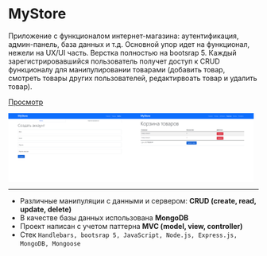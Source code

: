 # MyStore

Приложение с функционалом интернет-магазина: аутентификация, админ-панель, база данных и т.д. Основной упор идет на функционал, нежели на UX/UI часть. Верстка полностью на bootsrap 5.
Каждый зарегистрировавшийся пользователь получет доступ к CRUD функционалу для манипулировании товарами (добавить товар, смотреть товары других пользователей, редактирвоать товар и удалить товар).

[Просмотр](https://mystore-fullstack.herokuapp.com/)

<div style="display: flex">
    <img src="public/mystore-1.png" alt="2022-02-20-6" border="0" style="width: 49%">
    <img src="public/mystore-2.png" alt="2022-02-20-6" border="0" style="width: 49%">
</div>

---

-   Различные манипуляции c данными и сервером:
    **CRUD (create, read, update, delete)**
-   В качестве базы данных использована **MongoDB**
-   Проект написан с учетом паттерна **MVC (model, view, controller)**
-   Стек `Handlebars, bootsrap 5, JavaScript, Node.js, Express.js, MongoDB, Mongoose`

